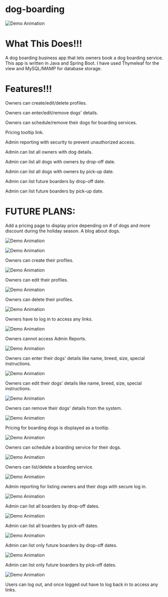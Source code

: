 # dog-boarding
![Demo Animation](../assets/home.gif?raw=true)

# What This Does!!!
A dog boarding business app that lets owners book a dog boarding service. 
This app is written in Java and Spring Boot. I have used Thymeleaf for the view and MySQL/MAMP for database storage.
# Features!!!
Owners can create/edit/delete profiles.

Owners can enter/edit/remove dogs' details.

Owners can schedule/remove their dogs for boarding services.

Pricing tooltip link.

Admin reporting with security to prevent unauthorized access.

Admin can list all owners with dog details.

Admin can list all dogs with owners by drop-off date.

Admin can list all dogs with owners by pick-up date.

Admin can list future boarders by drop-off date.

Admin can list future boarders by pick-up date.

# FUTURE PLANS:
Add a pricing page to display price depending on # of dogs and more discount during the holiday season.
A blog about dogs.

![Demo Animation](../assets/register1.gif?raw=true)

![Demo Animation](../assets/register2.gif?raw=true)

Owners can create their profiles.

![Demo Animation](../assets/profileEdit.gif?raw=true)

Owners can edit their profiles.

![Demo Animation](../assets/profileDelete.gif?raw=true)

Owners can delete their profiles.

![Demo Animation](../assets/login.gif?raw=true)

Owners have to log in to access any links.

![Demo Animation](../assets/adminAccessDenied.gif?raw=true)

Owners cannot access Admin Reports.

![Demo Animation](../assets/dogDetailsAdd.gif?raw=true)

Owners can enter their dogs' details like name, breed, size, special instructions.

![Demo Animation](../assets/dogDetailsEdit.gif?raw=true)

Owners can edit their dogs' details like name, breed, size, special instructions.

![Demo Animation](../assets/dogDetailsDelete.gif?raw=true)

Owners can remove their dogs' details from the system.

![Demo Animation](../assets/pricing.gif?raw=true)

Pricing for boarding dogs is displayed as a tooltip.

![Demo Animation](../assets/serviceAdd.gif?raw=true)

Owners can schedule a boarding service for their dogs.

![Demo Animation](../assets/serviceListDelete.gif?raw=true)

Owners can list/delete a boarding service.

![Demo Animation](../assets/listOwners.gif?raw=true)

Admin reporting for listing owners and their dogs with secure log in.

![Demo Animation](../assets/listBoardersDropOff.gif?raw=true)

Admin can list all boarders by drop-off dates.

![Demo Animation](../assets/listBoardersPickUp.gif?raw=true)

Admin can list all boarders by pick-off dates.

![Demo Animation](../assets/listFutureDropOff.gif?raw=true)

Admin can list only future boarders by drop-off dates.

![Demo Animation](../assets/listFuturePickUp.gif?raw=true)

Admin can list only future boarders by pick-off dates.

![Demo Animation](../assets/logout.gif?raw=true)

Users can log out, and once logged out have to log back in to access any links.

